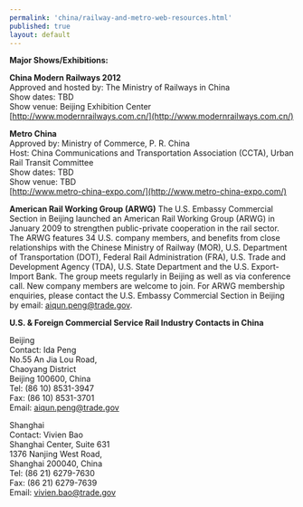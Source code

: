 ```yaml
---
permalink: 'china/railway-and-metro-web-resources.html'
published: true
layout: default
---
```

**Major Shows/Exhibitions:**

**China Modern Railways 2012**  
Approved and hosted by:	The Ministry of Railways in China  
Show dates:	TBD  
Show venue:	Beijing Exhibition Center  
[http://www.modernrailways.com.cn/](http://www.modernrailways.com.cn/)  

**Metro China**  
Approved by:	Ministry of Commerce, P. R. China  
Host:	China Communications and Transportation Association (CCTA),
Urban Rail Transit Committee  
Show dates:	TBD  
Show venue:	TBD  
[http://www.metro-china-expo.com/](http://www.metro-china-expo.com/)  

**American Rail Working Group (ARWG)**
The U.S. Embassy Commercial Section in Beijing launched an American Rail Working Group (ARWG) in January 2009 to strengthen public-private cooperation in the rail sector. The ARWG features 34 U.S. company members, and benefits from close relationships with the Chinese Ministry of Railway (MOR), U.S. Department of Transportation (DOT), Federal Rail Administration (FRA), U.S. Trade and Development Agency (TDA), U.S. State Department and the U.S. Export-Import Bank. The group meets regularly in Beijing as well as via conference call. New company members are welcome to join. For ARWG membership enquiries, please contact the U.S. Embassy Commercial Section in Beijing by email: [aiqun.peng@trade.gov](mailto:aiqun.peng@trade.gov).

**U.S. & Foreign Commercial Service Rail Industry Contacts in China**

Beijing  
Contact: Ida Peng  
No.55 An Jia Lou Road,  
Chaoyang District  
Beijing 100600, China  
Tel: (86 10) 8531-3947  
Fax: (86 10) 8531-3701  
Email: [aiqun.peng@trade.gov](mailto:aiqun.peng@trade.gov)  

Shanghai  
Contact: Vivien Bao  
Shanghai Center, Suite 631  
1376 Nanjing West Road,  
Shanghai 200040, China  
Tel: (86 21) 6279-7630  
Fax: (86 21) 6279-7639  
Email: [vivien.bao@trade.gov](mailto:vivien.bao@trade.gov)  
